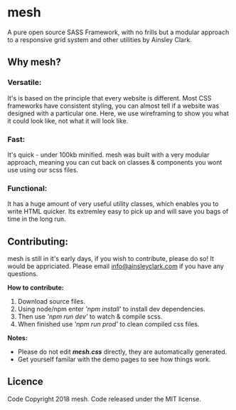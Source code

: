 # mesh
A pure open source SASS Framework, with no frills but a modular approach to a responsive grid system and other utilities by Ainsley Clark. 

## Why mesh?

### Versatile:
It's is based on the principle that every website is different. Most CSS frameworks have consistent styling, you can almost tell if a website was designed with a particular one. Here, we use wireframing to show you what it could look like, not what it will look like.

### Fast:
It's quick - under 100kb minified. mesh was built with a very modular approach, meaning you can cut back on classes & components you wont use using our scss files.

### Functional:
It has a huge amount of very useful utility classes, which enables you to write HTML quicker. Its extremley easy to pick up and will save you bags of time in the long run.

## Contributing:
mesh is still in it's early days, if you wish to contribute, please do so! It would be appriciated. Please email info@ainsleyclark.com if you have any questions.

**How to contribute:**
1. Download source files.
2. Using node/npm enter *'npm install'* to install dev dependencies.
3. Then use *'npm run dev'* to watch & compile scss.
4. When finished use *'npm run prod'* to clean compiled css files. 

**Notes:**
- Please do not edit ***mesh.css*** directly, they are automatically generated. 
- Get yourself familar with the demo pages to see how things work. 

## Licence
Code Copyright 2018 mesh. Code released under the MIT license.

